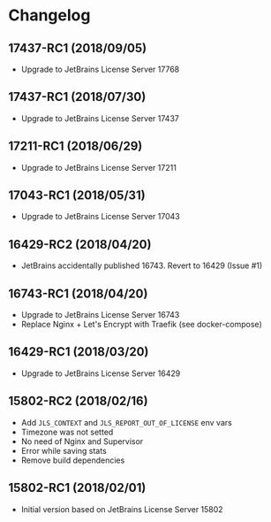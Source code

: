 # Changelog

## 17437-RC1 (2018/09/05)

* Upgrade to JetBrains License Server 17768

## 17437-RC1 (2018/07/30)

* Upgrade to JetBrains License Server 17437

## 17211-RC1 (2018/06/29)

* Upgrade to JetBrains License Server 17211

## 17043-RC1 (2018/05/31)

* Upgrade to JetBrains License Server 17043

## 16429-RC2 (2018/04/20)

* JetBrains accidentally published 16743. Revert to 16429 (Issue #1)

## 16743-RC1 (2018/04/20)

* Upgrade to JetBrains License Server 16743
* Replace Nginx + Let's Encrypt with Traefik (see docker-compose)

## 16429-RC1 (2018/03/20)

* Upgrade to JetBrains License Server 16429

## 15802-RC2 (2018/02/16)

* Add `JLS_CONTEXT` and `JLS_REPORT_OUT_OF_LICENSE` env vars
* Timezone was not setted
* No need of Nginx and Supervisor
* Error while saving stats
* Remove build dependencies

## 15802-RC1 (2018/02/01)

* Initial version based on JetBrains License Server 15802
